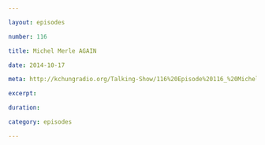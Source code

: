 ```yaml
---

layout: episodes

number: 116

title: Michel Merle AGAIN

date: 2014-10-17

meta: http://kchungradio.org/Talking-Show/116%20Episode%20116_%20Michel%20Merle%20AGAIN.mp3

excerpt: 

duration: 

category: episodes

---
```


